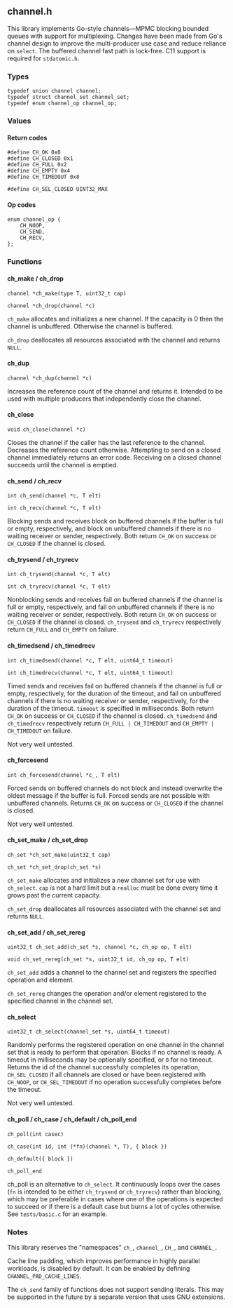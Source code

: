 ## channel.h
This library implements Go-style channels—MPMC blocking bounded queues with
support for multiplexing. Changes have been made from Go's channel design to
improve the multi-producer use case and reduce reliance on `select`. The
buffered channel fast path is lock-free. C11 support is required for
`stdatomic.h`.

### Types
```
typedef union channel channel;
typedef struct channel_set channel_set;
typedef enum channel_op channel_op;
```

### Values
#### Return codes
```
#define CH_OK 0x0
#define CH_CLOSED 0x1
#define CH_FULL 0x2
#define CH_EMPTY 0x4
#define CH_TIMEDOUT 0x8

#define CH_SEL_CLOSED UINT32_MAX
```

#### Op codes
```
enum channel_op {
    CH_NOOP,
    CH_SEND,
    CH_RECV,
};
```

### Functions
#### ch_make / ch_drop
```
channel *ch_make(type T, uint32_t cap)

channel *ch_drop(channel *c)
```
`ch_make` allocates and initializes a new channel. If the capacity is 0 then
the channel is unbuffered. Otherwise the channel is buffered.

`ch_drop` deallocates all resources associated with the channel and returns
`NULL`.

#### ch_dup
```
channel *ch_dup(channel *c)
```
Increases the reference count of the channel and returns it. Intended to be
used with multiple producers that independently close the channel.

#### ch_close
```
void ch_close(channel *c)
```
Closes the channel if the caller has the last reference to the channel.
Decreases the reference count otherwise. Attempting to send on a closed channel
immediately returns an error code. Receiving on a closed channel succeeds until
the channel is emptied.

#### ch_send / ch_recv
```
int ch_send(channel *c, T elt)

int ch_recv(channel *c, T elt)
```
Blocking sends and receives block on buffered channels if the buffer is full or
empty, respectively, and block on unbuffered channels if there is no waiting
receiver or sender, respectively. Both return `CH_OK` on success or `CH_CLOSED`
if the channel is closed.

#### ch_trysend / ch_tryrecv
```
int ch_trysend(channel *c, T elt)

int ch_tryrecv(channel *c, T elt)
```
Nonblocking sends and receives fail on buffered channels if the channel is full
or empty, respectively, and fail on unbuffered channels if there is no waiting
receiver or sender, respectively. Both return `CH_OK` on success or `CH_CLOSED`
if the channel is closed. `ch_trysend` and `ch_tryrecv` respectively return
`CH_FULL` and `CH_EMPTY` on failure.

#### ch_timedsend / ch_timedrecv
```
int ch_timedsend(channel *c, T elt, uint64_t timeout)

int ch_timedrecv(channel *c, T elt, uint64_t timeout)
```
Timed sends and receives fail on buffered channels if the channel is full or
empty, respectively, for the duration of the timeout, and fail on unbuffered
channels if there is no waiting receiver or sender, respectively, for the
duration of the timeout. `timeout` is specified in milliseconds. Both return
`CH_OK` on success or `CH_CLOSED` if the channel is closed.  `ch_timedsend` and
`ch_timedrecv` respectively return `CH_FULL | CH_TIMEDOUT` and `CH_EMPTY |
CH_TIMEDOUT` on failure.

Not very well untested.

#### ch_forcesend
```
int ch_forcesend(channel *c_, T elt)
```
Forced sends on buffered channels do not block and instead overwrite the oldest
message if the buffer is full. Forced sends are not possible with unbuffered
channels. Returns `CH_OK` on success or `CH_CLOSED` if the channel is closed.

Not very well untested.

#### ch_set_make / ch_set_drop
```
ch_set *ch_set_make(uint32_t cap)

ch_set *ch_set_drop(ch_set *s)
```
`ch_set_make` allocates and initializes a new channel set for use with
`ch_select`. `cap` is not a hard limit but a `realloc` must be done every time
it grows past the current capacity.

`ch_set_drop` deallocates all resources associated with the channel set and
returns `NULL`.

#### ch_set_add / ch_set_rereg
```
uint32_t ch_set_add(ch_set *s, channel *c, ch_op op, T elt)

void ch_set_rereg(ch_set *s, uint32_t id, ch_op op, T elt)
```
`ch_set_add` adds a channel to the channel set and registers the specified
operation and element.

`ch_set_rereg` changes the operation and/or element registered to the specified
channel in the channel set.

#### ch_select
```
uint32_t ch_select(channel_set *s, uint64_t timeout)
```
Randomly performs the registered operation on one channel in the channel set
that is ready to perform that operation. Blocks if no channel is ready. A
timeout in milliseconds may be optionally specified, or `0` for no timeout.
Returns the id of the channel successfully completes its operation,
`CH_SEL_CLOSED` if all channels are closed or have been registered with
`CH_NOOP`, or `CH_SEL_TIMEDOUT` if no operation successfully completes before
the timeout.

Not very well untested.

#### ch_poll / ch_case / ch_default / ch_poll_end
```
ch_poll(int casec)

ch_case(int id, int (*fn)(channel *, T), { block })

ch_default({ block })

ch_poll_end
```
ch_poll is an alternative to `ch_select`. It continuously loops over the cases
(`fn` is intended to be either `ch_trysend` or `ch_tryrecv`) rather than
blocking, which may be preferable in cases where one of the operations is
expected to succeed or if there is a default case but burns a lot of cycles
otherwise. See `tests/basic.c` for an example.

### Notes
This library reserves the "namespaces" `ch_`, `channel_`, `CH_`, and
`CHANNEL_`.

Cache line padding, which improves performance in highly parallel workloads, is
disabled by default. It can be enabled by defining `CHANNEL_PAD_CACHE_LINES`.

The `ch_send` family of functions does not support sending literals. This may
be supported in the future by a separate version that uses GNU extensions.

